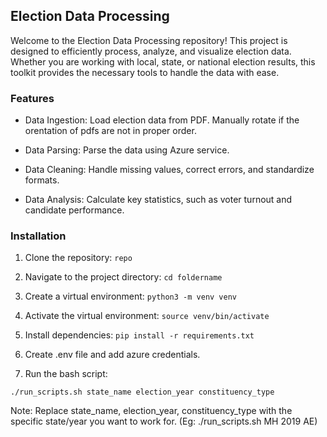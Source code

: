 ## Election Data Processing

Welcome to the Election Data Processing repository! This project is designed to efficiently process, analyze, and visualize election data. Whether you are working with local, state, or national election results, this toolkit provides the necessary tools to handle the data with ease.

### Features

- Data Ingestion: Load election data from PDF. Manually rotate if the orentation of pdfs are not in proper order.

* Data Parsing: Parse the data using Azure service.

* Data Cleaning: Handle missing values, correct errors, and standardize formats.

* Data Analysis: Calculate key statistics, such as voter turnout and candidate performance.

### Installation

1. Clone the repository:
   `repo`

2. Navigate to the project directory:
   `cd foldername`

3. Create a virtual environment:
   `python3 -m venv venv`

4. Activate the virtual environment:
   `source venv/bin/activate`

5. Install dependencies:
   `pip install -r requirements.txt`

6. Create .env file and add azure credentials.

7. Run the bash script:

`./run_scripts.sh state_name election_year constituency_type`

Note: Replace state_name, election_year, constituency_type with the specific state/year you want to work for. (Eg: ./run_scripts.sh MH 2019 AE)

